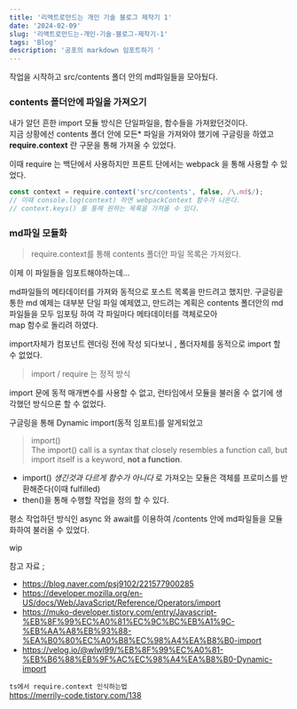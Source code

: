 ```yaml
---
title: '리액트로만드는 개인 기술 블로그 제작기 1'
date: '2024-02-09'
slug: '리액트로만드는-개인-기술-블로그-제작기-1'
tags: 'Blog'
description: '공포의 markdown 임포트하기 '
---
```


작업을 시작하고 src/contents 폴더 안의 md파일들을 모아뒀다.

### contents 폴더안에 파일을 가져오기

내가 알던 흔한 import 모듈 방식은 단일파일을, 함수들을 가져왔던것이다.  
지금 상황에선 contents 폴더 안에 모든\* 파일을 가져와야 했기에 구글링을 하였고
**require.context** 란 구문을 통해 가져올 수 있었다.

이때 require 는 백단에서 사용하지만 프론트 단에서는 webpack 을 통해 사용할 수 있었다.

```js
const context = require.context('src/contents', false, /\.md$/);
// 이때 console.log(context) 하면 webpackContext 함수가 나온다.
// context.keys() 를 통해 원하는 목록을 가져올 수 있다.
```

### md파일 모듈화

> require.context를 통해 contents 폴더안 파일 목록은 가져왔다.

이제 이 파일들을 임포트해야하는데...

md파일들의 메타데이터를 가져와 동적으로 포스트 목록을 만드려고 했지만.
구글링읕 통한 md 예제는 대부분 단일 파일 예제였고,
만드려는 계획은 contents 폴더안의 md파일들을 모두 임포팅 하여 각 파일마다 메타데이터를 객체로모아  
map 함수로 돌리려 하였다.

import자체가 컴포넌트 렌더링 전에 작성 되다보니 , 폴더자체를 동적으로 import 할 수 없었다.

> import / require 는 정적 방식

import 문에 동적 매개변수를 사용할 수 없고, 런타임에서 모듈을 불러올 수 없기에 생각했던 방식으론 할 수 없었다.

구글링을 통해 Dynamic import(동적 임포트)를 알게되었고

> import()  
> The import() call is a syntax that closely resembles a function call, but import itself is a keyword, **not a function**.

- import() _생긴것과 다르게 함수가 아니다_ 로 가져오는 모듈은 객체를 프로미스를 반환해준다(이때 fulfilled)
- then()을 통해 수행할 작업을 정의 할 수 있다.

평소 작업하던 방식인 async 와 await를 이용하여 /contents 안에 md파일들을 모듈화하여 불러올 수 있었다.

wip

참고 자료 ;

- https://blog.naver.com/psj9102/221577900285
- https://developer.mozilla.org/en-US/docs/Web/JavaScript/Reference/Operators/import
- https://muko-developer.tistory.com/entry/Javascript-%EB%8F%99%EC%A0%81%EC%9C%BC%EB%A1%9C-%EB%AA%A8%EB%93%88-%EA%B0%80%EC%A0%B8%EC%98%A4%EA%B8%B0-import
- https://velog.io/@wlwl99/%EB%8F%99%EC%A0%81-%EB%B6%88%EB%9F%AC%EC%98%A4%EA%B8%B0-Dynamic-import

`ts에서 require.context 인식하는법 `  
https://merrily-code.tistory.com/138

